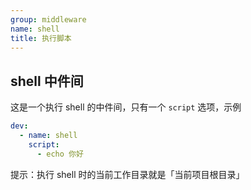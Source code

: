 ```yaml
---
group: middleware
name: shell
title: 执行脚本
---
```


## shell 中件间

这是一个执行 shell 的中件间，只有一个 `script` 选项，示例

```yml
dev:
  - name: shell
    script:
      - echo 你好
```

提示：执行 shell 时的当前工作目录就是「当前项目根目录」